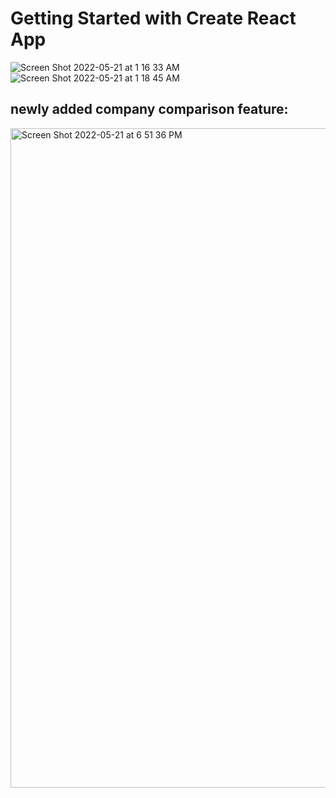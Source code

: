 # Getting Started with Create React App

![Screen Shot 2022-05-21 at 1 16 33 AM](https://user-images.githubusercontent.com/28643810/169642796-313f47ce-e4ef-40cb-adb1-dc51d43f73b3.png)
![Screen Shot 2022-05-21 at 1 18 45 AM](https://user-images.githubusercontent.com/28643810/169642798-797992f2-8dfa-467e-81c2-f427a35f1baa.png)
<h2>newly added company comparison feature:</h2> 
<img width="1055" alt="Screen Shot 2022-05-21 at 6 51 36 PM" src="https://user-images.githubusercontent.com/28643810/169674943-dfe39f7d-a2da-4471-acff-02a7e8461b80.png">

